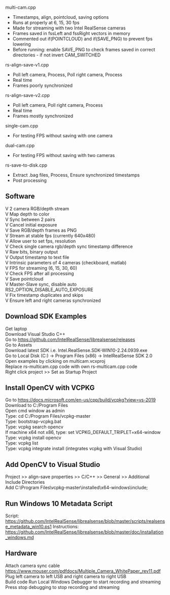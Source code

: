 multi-cam.cpp
- Timestamps, align, pointcloud, saving options
- Runs at properly at 6, 15, 30 fps
-	Made for streaming with two Intel RealSense cameras
-	Frames saved in fssLeft and fssRight vectors in memory
-	Commented out if(POINTCLOUD) and if(SAVE_PNG) to prevent fps lowering
-	Before running: enable SAVE_PNG to check frames saved in correct directories - if not invert CAM_SWITCHED

rs-align-save-v1.cpp
- Poll left camera, Process, Poll right camera, Process
- Real time
- Frames poorly synchronized

rs-align-save-v2.cpp	
- Poll left camera, Poll right camera, Process
- Real time
- Frames mostly synchronized

single-cam.cpp
- For testing FPS without saving with one camera

dual-cam.cpp
- For testing FPS without saving with two cameras

rs-save-to-disk.cpp 
- Extract .bag files, Process, Ensure synchronized timestamps  
- Post processing


## Software 

 V  2 camera RGB/depth stream  
 V  Map depth to color  
 V  Sync between 2 pairs  
 V  Cancel initial exposure  
 V  Save RGB/depth frames as PNG  
 V  Stream at stable fps (currently 640x480)  
 V  Allow user to set fps, resolution  
 V  Check single camera rgb/depth sync timestamp difference  
 V  Raw bits, binary output  
 V  Output timestamp to text file   
 V  Intrinsic parameters of 4 cameras (checkboard, matlab)  
 V  FPS for streaming (6, 15, 30, 60)  
 V  Check FPS after all processing  
 V  Save pointcloud  
 V  Master-Slave sync, disable auto RS2_OPTION_DISABLE_AUTO_EXPOSURE   
 V  Fix timestamp duplicates and skips  
 V  Ensure left and right cameras synchronized  
    
## Download SDK Examples
Get laptop  
Download Visual Studio C++  
Go to https://github.com/IntelRealSense/librealsense/releases  
Go to Assets  
Download latest SDK i.e. Intel.RealSense.SDK-WIN10-2.24.0939.exe  
Go to Local Disk (C:) -> Program Files (x86) -> IntelRealSense SDK 2.0  
Open examples by clicking on multicam.vcxproj  
Replace rs-multicam.cpp code with own rs-multicam.cpp code  
Right click project >> Set as Startup Project  

## Install OpenCV with VCPKG 
Go to https://docs.microsoft.com/en-us/cpp/build/vcpkg?view=vs-2019  
Download to C:/Program Files  
Open cmd window as admin  
Type: cd C:/Program Files/vcpkg-master  
Type: bootstrap-vcpkg.bat  
Type: vcpkg search opencv  
If machine x64 not x86, type: set VCPKG_DEFAULT_TRIPLET=x64-window  
Type: vcpkg install opencv  
Type: vcpkg list  
Type: vcpkg integrate install (integrates vcpkg with Visual Studio)  

## Add OpenCV to Visual Studio
Project >> align-save properties >> C/C++ >> General >> Additional Include Directories  
  Add C:\Program Files\vcpkg-master\installed\x64-windows\include;  

## Run Windows 10 Metadata Script
Script:
https://github.com/IntelRealSense/librealsense/blob/master/scripts/realsense_metadata_win10.ps1
Instructions:
https://github.com/IntelRealSense/librealsense/blob/master/doc/installation_windows.md

## Hardware
Attach camera sync cable https://www.mouser.com/pdfdocs/Multiple_Camera_WhitePaper_rev11.pdf  
Plug left camera to left USB and right camera to right USB  
Build code
Run Local Windows Debugger to start recording and streaming  
Press stop debugging to stop recording and streaming  
